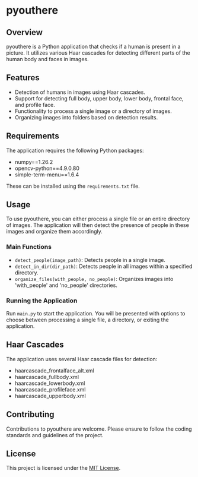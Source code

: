 # pyouthere

## Overview

pyouthere is a Python application that checks if a human is present in a picture. It utilizes various Haar cascades for detecting different parts of the human body and faces in images.

## Features

- Detection of humans in images using Haar cascades.
- Support for detecting full body, upper body, lower body, frontal face, and profile face.
- Functionality to process a single image or a directory of images.
- Organizing images into folders based on detection results.

## Requirements

The application requires the following Python packages:

- numpy==1.26.2
- opencv-python==4.9.0.80
- simple-term-menu==1.6.4

These can be installed using the `requirements.txt` file.

## Usage

To use pyouthere, you can either process a single file or an entire directory of images. The application will then detect the presence of people in these images and organize them accordingly.

### Main Functions

- `detect_people(image_path)`: Detects people in a single image.
- `detect_in_dir(dir_path)`: Detects people in all images within a specified directory.
- `organize_files(with_people, no_people)`: Organizes images into 'with_people' and 'no_people' directories.

### Running the Application

Run `main.py` to start the application. You will be presented with options to choose between processing a single file, a directory, or exiting the application.

## Haar Cascades

The application uses several Haar cascade files for detection:

- haarcascade_frontalface_alt.xml
- haarcascade_fullbody.xml
- haarcascade_lowerbody.xml
- haarcascade_profileface.xml
- haarcascade_upperbody.xml

## Contributing

Contributions to pyouthere are welcome. Please ensure to follow the coding standards and guidelines of the project.

## License

This project is licensed under the [MIT License](https://github.com/Anzo52/pyouthere/blob/main/LICENSE).
